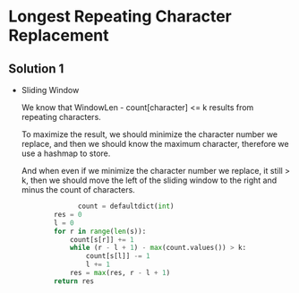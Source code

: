 # Longest Repeating Character Replacement

## Solution 1

- Sliding Window

  We know that WindowLen - count[character] <= k results from repeating characters.

  To maximize the result, we should minimize the character number we replace, and then we should know the maximum character, therefore we use a hashmap to store. 

  And when even if we minimize the character number we replace, it still > k, then we should move the left of the sliding window to the right and minus the count of characters.

  ```python
  				count = defaultdict(int)
          res = 0
          l = 0
          for r in range(len(s)):
              count[s[r]] += 1
              while (r - l + 1) - max(count.values()) > k:
                  count[s[l]] -= 1
                  l += 1
              res = max(res, r - l + 1)
          return res
  ```

  